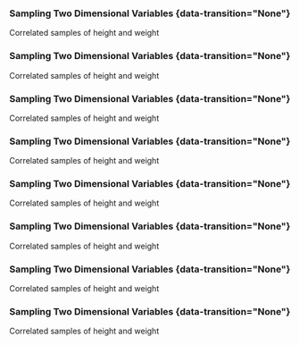 ### Sampling Two Dimensional Variables {data-transition="None"}

<object class="svgplot"
data="../ml/diagrams/correlated_height_weight000.svg">
</object>

Correlated samples of height and weight

### Sampling Two Dimensional Variables {data-transition="None"}

<object class="svgplot"
data="../ml/diagrams/correlated_height_weight001.svg">
</object>

Correlated samples of height and weight

### Sampling Two Dimensional Variables {data-transition="None"}

<object class="svgplot"
data="../ml/diagrams/correlated_height_weight002.svg">
</object>

Correlated samples of height and weight

### Sampling Two Dimensional Variables {data-transition="None"}

<object class="svgplot"
data="../ml/diagrams/correlated_height_weight003.svg">
</object>

Correlated samples of height and weight

### Sampling Two Dimensional Variables {data-transition="None"}

<object class="svgplot"
data="../ml/diagrams/correlated_height_weight004.svg">
</object>

Correlated samples of height and weight

### Sampling Two Dimensional Variables {data-transition="None"}

<object class="svgplot"
data="../ml/diagrams/correlated_height_weight005.svg">
</object>

Correlated samples of height and weight

### Sampling Two Dimensional Variables {data-transition="None"}

<object class="svgplot"
data="../ml/diagrams/correlated_height_weight006.svg">
</object>

Correlated samples of height and weight

### Sampling Two Dimensional Variables {data-transition="None"}

<object class="svgplot"
data="../ml/diagrams/correlated_height_weight007.svg">
</object>

Correlated samples of height and weight

<!--frame end-->


